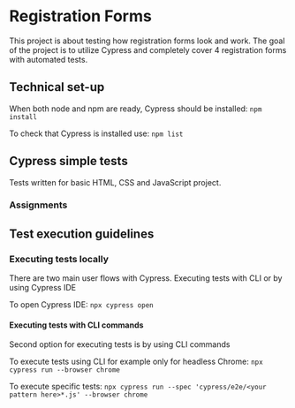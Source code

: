 # Registration Forms
This project is about testing how registration forms look and work. The goal of the project is to utilize Cypress and completely cover 4 registration forms with automated tests.

## Technical set-up
When both node and npm are ready, Cypress should be installed:
`npm install`

To check that Cypress is installed use:
`npm list`



## Cypress simple tests
Tests written for basic HTML, CSS and JavaScript project.
### Assignments


## Test execution guidelines

### Executing tests locally
There are two main user flows with Cypress. Executing tests with CLI or by using Cypress IDE

To open Cypress IDE:
`npx cypress open`

#### Executing tests with CLI commands
Second option for executing tests is by using CLI commands

To execute tests using CLI for example only for headless Chrome:
`npx cypress run --browser chrome`

To execute specific tests:
`npx cypress run --spec 'cypress/e2e/<your pattern here>*.js' --browser chrome`




